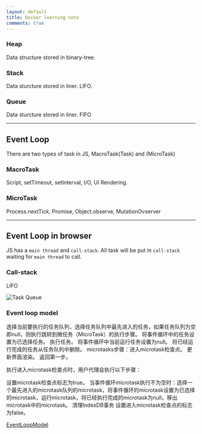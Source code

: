 ```yaml
---
layout: default
title: Docker learning note
comments: true
---
```


### Heap
Data structure stored in binary-tree.

### Stack
Data sturcture stored in liner. LIFO.

### Queue
Data sturcture stored in liner. FIFO

***

## Event Loop
There are two types of task in JS, MacroTask(Task) and (MicroTask)

### MacroTask
Script, setTimeout, setInterval, I/O, UI Rendering.

### MicroTask
Process.nextTick, Promise, Object.observe, MutationOvserver

***

## Event Loop in browser
JS has a `main thread` and `call-stack`. All task will be put in `call-stack` waiting for `main thread` to call.

### Call-stack
LIFO

![Task Queue](https://pic3.zhimg.com/80/v2-971a09fea16fff72db03d498245bc892_hd.jpg)

### Event loop model
选择当前要执行的任务队列，选择任务队列中最先进入的任务，如果任务队列为空即null，则执行跳转到微任务（MicroTask）的执行步骤。
将事件循环中的任务设置为已选择任务。
执行任务。
将事件循环中当前运行任务设置为null。
将已经运行完成的任务从任务队列中删除。
microtasks步骤：进入microtask检查点。
更新界面渲染。
返回第一步。


执行进入microtask检查点时，用户代理会执行以下步骤：

设置microtask检查点标志为true。
当事件循环microtask执行不为空时：选择一个最先进入的microtask队列的microtask，将事件循环的microtask设置为已选择的microtask，运行microtask，将已经执行完成的microtask为null，移出microtask中的microtask。
清理IndexDB事务
设置进入microtask检查点的标志为false。

[EventLoopModel](https://pic3.zhimg.com/v2-bd2aa27705ca757fc676a37505a4f992_b.gif)